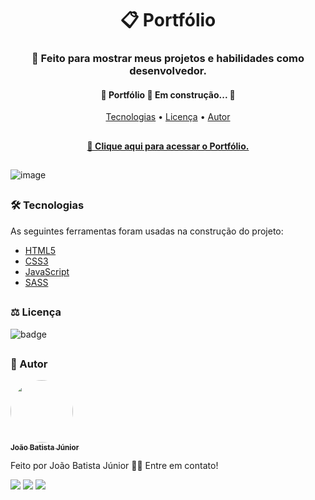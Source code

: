 
<h1 align="center"> 📋 Portfólio </h1>
<h3 align="center"> 🚀 Feito para mostrar meus projetos e habilidades como desenvolvedor.</h3>

<h4 align="center"> 
	🚧  Portfólio 🚀 Em construção...  🚧
</h4>

<p align="center">
 <a href="#tecnologias">Tecnologias</a> • 
 <a href="#licenc-a">Licença</a> • 
 <a href="#autor">Autor</a>
</p>

##

<a href="https://juniorsantos.vercel.app" target="_blank"> <h4 align="center"> 🔗 Clique aqui para acessar o Portfólio.</h4></a>

##

![image](https://user-images.githubusercontent.com/21210172/131180485-027da4b3-27a5-479a-8ad9-7a04bd26427f.png)

##

<h3 id="tecnologias">🛠 Tecnologias</h3>
<p>As seguintes ferramentas foram usadas na construção do projeto:</p>

- [HTML5](https://www.w3schools.com/html/)
- [CSS3](https://www.w3schools.com/css/)
- [JavaScript](https://developer.mozilla.org/pt-BR/docs/Web/JavaScript)
- [SASS](https://sass-lang.com/documentation)

##

<h3 id="licenc-a">⚖️ Licença</h3>

![badge](https://img.shields.io/github/license/joaobatistajr/Portifolio?color=f&logo=MIT&logoColor=blue&style=for-the-badge)

##

<h3 id="autor">📝 Autor</h3>


<a href="https://github.com/JoaoBatistaJr">
 <img style="border-radius: 50%;" src="https://avatars3.githubusercontent.com/joaobatistajr" width="100px;" alt=""/>
 <br />
 <sub><b>João Batista Júnior</b></sub></a>
 
Feito por João Batista Júnior 👋🏻 Entre em contato!

<div> 
  <a href="https://instagram.com/artesjbjunior" target="_blank"><img src="https://img.shields.io/badge/-Instagram-%23E4405F?style=for-the-badge&logo=instagram&logoColor=white" target="_blank"></a>
  <a href = "mailto:joaob.dev@gmail.com"><img src="https://img.shields.io/badge/-Gmail-%23333?style=for-the-badge&logo=gmail&logoColor=white" target="_blank"></a>
  <a href="https://www.linkedin.com/in/jbjunior03/" target="_blank"><img src="https://img.shields.io/badge/-LinkedIn-%230077B5?style=for-the-badge&logo=linkedin&logoColor=white" target="_blank"></a> 

##
	



